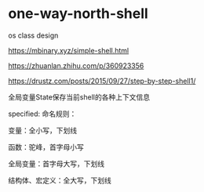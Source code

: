 # one-way-north-shell
 os class design



https://mbinary.xyz/simple-shell.html

https://zhuanlan.zhihu.com/p/360923356

https://drustz.com/posts/2015/09/27/step-by-step-shell1/



全局变量State保存当前shell的各种上下文信息


specified:
命名规则：

变量：全小写，下划线

函数：驼峰，首字母小写

全局变量：首字母大写，下划线

结构体、宏定义：全大写，下划线